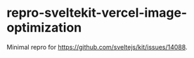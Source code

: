 # repro-sveltekit-vercel-image-optimization

Minimal repro for https://github.com/sveltejs/kit/issues/14088.
